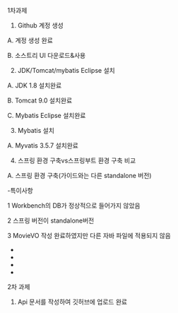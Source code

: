 1차과제

1. Github 계정 생성

A. 계정 생성 완료

B. 소스트리 UI 다운로드&사용

2. JDK/Tomcat/mybatis Eclipse 설치

A. JDK 1.8 설치완료

B. Tomcat 9.0 설치완료

C. Mybatis Eclipse  설치완료

3. Mybatis 설치

A. Myvatis 3.5.7 설치완료

4. 스프링 환경 구축vs스프링부트 환경 구축 비교

A. 스프링 환경 구축(가이드와는 다른 standalone 버전)

-특이사항

1 Workbench의 DB가 정상적으로 들어가지 않았음

2 스프링 버전이 standalone버전

3 MovieVO 작성 완료하였지만 다른 자바 파일에 적용되지 않음

-

-

-

-

2차 과제

1. Api 문서를 작성하여 깃허브에 업로드 완료




